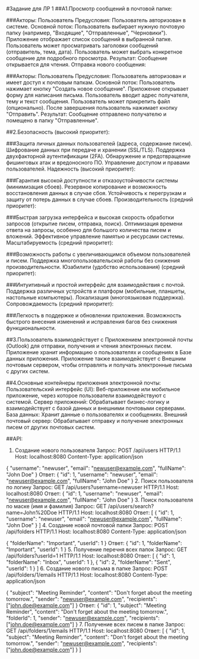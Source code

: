 #Задание для ЛР 1
##A1.Просмотр сообщений в почтовой папке:

###Акторы: Пользователь
Предусловия: Пользователь авторизован в системе.
Основной поток:
Пользователь выбирает нужную почтовую папку (например, "Входящие", "Отправленные", "Черновики").
Приложение отображает список сообщений в выбранной папке.
Пользователь может просматривать заголовки сообщений (отправитель, тема, дата).
Пользователь может выбрать конкретное сообщение для подробного просмотра.
Результат: Сообщение открывается для чтения.
Отправка нового сообщения:

###Акторы: Пользователь
Предусловия: Пользователь авторизован и имеет доступ к почтовым папкам.
Основной поток:
Пользователь нажимает кнопку "Создать новое сообщение".
Приложение открывает форму для написания письма.
Пользователь вводит адрес получателя, тему и текст сообщения.
Пользователь может прикрепить файл (опционально).
После завершения пользователь нажимает кнопку "Отправить".
Результат: Сообщение отправлено получателю и помещено в папку "Отправленные".

##2.Безопасность (высокий приоритет):

###Защита личных данных пользователей (адреса, содержание писем).
Шифрование данных при передаче и хранении (SSL/TLS).
Поддержка двухфакторной аутентификации (2FA).
Обнаружение и предотвращение фишинговых атак и вредоносного ПО.
Управление доступом и правами пользователей.
Надежность (высокий приоритет):

###Гарантия высокой доступности и отказоустойчивости системы (минимизация сбоев).
Резервное копирование и возможность восстановления данных в случае сбоя.
Устойчивость к перегрузкам и защиту от потерь данных в случае сбоев.
Производительность (средний приоритет):

###Быстрая загрузка интерфейса и высокая скорость обработки запросов (открытие писем, отправка, поиск).
Оптимизация времени ответа на запросы, особенно для большого количества писем и вложений.
Эффективное управление памятью и ресурсами системы.
Масштабируемость (средний приоритет):

###Возможность работы с увеличивающимся объемом пользователей и писем.
Поддержка многопользовательской работы без снижения производительности.
Юзабилити (удобство использования) (средний приоритет):

###Интуитивный и простой интерфейс для взаимодействия с почтой.
Поддержка различных устройств и платформ (мобильные, планшеты, настольные компьютеры).
Локализация (многоязыковая поддержка).
Сопровождаемость (средний приоритет):

###Легкость в поддержке и обновлении приложения.
Возможность быстрого внесения изменений и исправления багов без снижения функциональности.

##3.Пользователь взаимодействует с Приложением электронной почты (Outlook) для отправки, получения и чтения электронных писем.
Приложение хранит информацию о пользователях и сообщениях в Базе данных приложения.
Приложение также взаимодействует с Внешним почтовым сервером, чтобы отправлять и получать электронные письма с других систем.

##4.Основные контейнеры приложения электронной почты:
Пользовательский интерфейс (UI): Веб-приложение или мобильное приложение, через которое пользователи взаимодействуют с системой.
Сервер приложений: Обрабатывает бизнес-логику и взаимодействует с базой данных и внешними почтовыми серверами.
База данных: Хранит данные о пользователях и сообщениях.
Внешний почтовый сервер: Обрабатывает отправку и получение электронных писем от других почтовых систем.

##API:
1. Создание нового пользователя
Запрос: 
POST /api/users HTTP/1.1
Host: localhost:8080
Content-Type: application/json

{
    "username": "newuser",
    "email": "newuser@example.com",
    "fullName": "John Doe"
}
Ответ: 
{
    "id": 1,
    "username": "newuser",
    "email": "newuser@example.com",
    "fullName": "John Doe"
}
2. Поиск пользователя по логину
Запрос:
GET /api/users?username=newuser HTTP/1.1
Host: localhost:8080
Ответ:
{
    "id": 1,
    "username": "newuser",
    "email": "newuser@example.com",
    "fullName": "John Doe"
}
3. Поиск пользователя по маске (имя и фамилия)
Запрос:
GET /api/users/search?name=John%20Doe HTTP/1.1
Host: localhost:8080
Ответ:
[
    {
        "id": 1,
        "username": "newuser",
        "email": "newuser@example.com",
        "fullName": "John Doe"
    }
]
4. Создание новой почтовой папки
Запрос:
POST /api/folders HTTP/1.1
Host: localhost:8080
Content-Type: application/json

{
    "folderName": "Important",
    "userId": 1
}
Ответ:
{
    "id": 1,
    "folderName": "Important",
    "userId": 1
}
5. Получение перечня всех папок
Запрос:
GET /api/folders?userId=1 HTTP/1.1
Host: localhost:8080
Ответ:
[
    {
        "id": 1,
        "folderName": "Inbox",
        "userId": 1
    },
    {
        "id": 2,
        "folderName": "Sent",
        "userId": 1
    }
]
6. Создание нового письма в папке
Запрос:
POST /api/folders/1/emails HTTP/1.1
Host: localhost:8080
Content-Type: application/json

{
    "subject": "Meeting Reminder",
    "content": "Don't forget about the meeting tomorrow.",
    "sender": "newuser@example.com",
    "recipients": ["john.doe@example.com"]
}
Ответ:
{
    "id": 1,
    "subject": "Meeting Reminder",
    "content": "Don't forget about the meeting tomorrow.",
    "folderId": 1,
    "sender": "newuser@example.com",
    "recipients": ["john.doe@example.com"]
}
7. Получение всех писем в папке
Запрос:
GET /api/folders/1/emails HTTP/1.1
Host: localhost:8080
Ответ:
[
    {
        "id": 1,
        "subject": "Meeting Reminder",
        "content": "Don't forget about the meeting tomorrow.",
        "sender": "newuser@example.com",
        "recipients": ["john.doe@example.com"]
    }
]